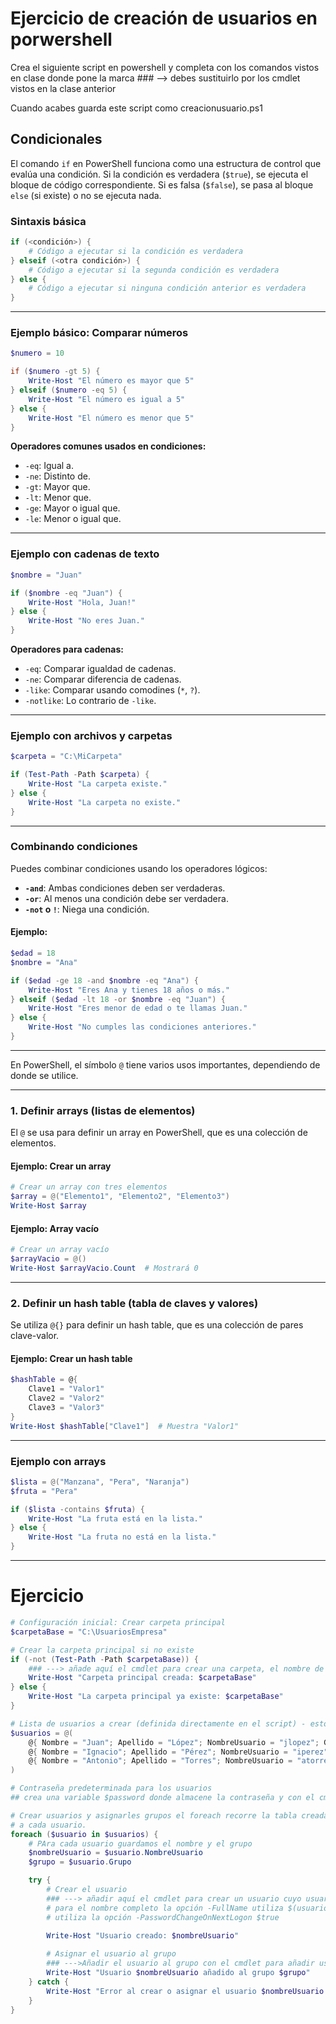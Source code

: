 # Ejercicio de creación de usuarios en porwershell

Crea el siguiente script en powershell y completa con los comandos vistos en clase donde pone la marca ### --> debes sustituirlo por los cmdlet vistos
en la clase anterior

Cuando acabes guarda este script como creacionusuario.ps1

## Condicionales

El comando `if` en PowerShell funciona como una estructura de control que evalúa una condición. Si la condición es verdadera (`$true`), se ejecuta el bloque de código correspondiente. Si es falsa (`$false`), se pasa al bloque `else` (si existe) o no se ejecuta nada.

### **Sintaxis básica**
```powershell
if (<condición>) {
    # Código a ejecutar si la condición es verdadera
} elseif (<otra condición>) {
    # Código a ejecutar si la segunda condición es verdadera
} else {
    # Código a ejecutar si ninguna condición anterior es verdadera
}
```

---

### **Ejemplo básico: Comparar números**
```powershell
$numero = 10

if ($numero -gt 5) {
    Write-Host "El número es mayor que 5"
} elseif ($numero -eq 5) {
    Write-Host "El número es igual a 5"
} else {
    Write-Host "El número es menor que 5"
}
```

**Operadores comunes usados en condiciones:**
- `-eq`: Igual a.
- `-ne`: Distinto de.
- `-gt`: Mayor que.
- `-lt`: Menor que.
- `-ge`: Mayor o igual que.
- `-le`: Menor o igual que.

---

### **Ejemplo con cadenas de texto**
```powershell
$nombre = "Juan"

if ($nombre -eq "Juan") {
    Write-Host "Hola, Juan!"
} else {
    Write-Host "No eres Juan."
}
```

**Operadores para cadenas:**
- `-eq`: Comparar igualdad de cadenas.
- `-ne`: Comparar diferencia de cadenas.
- `-like`: Comparar usando comodines (`*`, `?`).
- `-notlike`: Lo contrario de `-like`.

---

### **Ejemplo con archivos y carpetas**
```powershell
$carpeta = "C:\MiCarpeta"

if (Test-Path -Path $carpeta) {
    Write-Host "La carpeta existe."
} else {
    Write-Host "La carpeta no existe."
}
```

---

### **Combinando condiciones**
Puedes combinar condiciones usando los operadores lógicos:
- **`-and`**: Ambas condiciones deben ser verdaderas.
- **`-or`**: Al menos una condición debe ser verdadera.
- **`-not` o `!`**: Niega una condición.

#### Ejemplo:
```powershell
$edad = 18
$nombre = "Ana"

if ($edad -ge 18 -and $nombre -eq "Ana") {
    Write-Host "Eres Ana y tienes 18 años o más."
} elseif ($edad -lt 18 -or $nombre -eq "Juan") {
    Write-Host "Eres menor de edad o te llamas Juan."
} else {
    Write-Host "No cumples las condiciones anteriores."
}
```

---

En PowerShell, el símbolo `@` tiene varios usos importantes, dependiendo de donde se utilice.

---

### 1. **Definir arrays (listas de elementos)**
El `@` se usa para definir un array en PowerShell, que es una colección de elementos.

#### **Ejemplo: Crear un array**
```powershell
# Crear un array con tres elementos
$array = @("Elemento1", "Elemento2", "Elemento3")
Write-Host $array
```

#### **Ejemplo: Array vacío**
```powershell
# Crear un array vacío
$arrayVacio = @()
Write-Host $arrayVacio.Count  # Mostrará 0
```

---

### 2. **Definir un hash table (tabla de claves y valores)**
Se utiliza `@{}` para definir un hash table, que es una colección de pares clave-valor.

#### **Ejemplo: Crear un hash table**
```powershell
$hashTable = @{
    Clave1 = "Valor1"
    Clave2 = "Valor2"
    Clave3 = "Valor3"
}
Write-Host $hashTable["Clave1"]  # Muestra "Valor1"
```
---


### **Ejemplo con arrays**
```powershell
$lista = @("Manzana", "Pera", "Naranja")
$fruta = "Pera"

if ($lista -contains $fruta) {
    Write-Host "La fruta está en la lista."
} else {
    Write-Host "La fruta no está en la lista."
}
```
---

# Ejercicio

```powershell
# Configuración inicial: Crear carpeta principal
$carpetaBase = "C:\UsuariosEmpresa"

# Crear la carpeta principal si no existe
if (-not (Test-Path -Path $carpetaBase)) {
    ### ---> añade aquí el cmdlet para crear una carpeta, el nombre de la carpeta lo coge de la variable creada $carpetaBase
    Write-Host "Carpeta principal creada: $carpetaBase"
} else {
    Write-Host "La carpeta principal ya existe: $carpetaBase"
}

# Lista de usuarios a crear (definida directamente en el script) - esto es una variable en forma de tabla que guarda la información del usuario.
$usuarios = @(
    @{ Nombre = "Juan"; Apellido = "López"; NombreUsuario = "jlopez"; Grupo = "Administradores" },
    @{ Nombre = "Ignacio"; Apellido = "Pérez"; NombreUsuario = "iperez"; Grupo = "Remote Desktop Users" },
    @{ Nombre = "Antonio"; Apellido = "Torres"; NombreUsuario = "atorres"; Grupo = "Usuarios" }
)

# Contraseña predeterminada para los usuarios
## crea una variable $password donde almacene la contraseña y con el cmdlet ConvertTo-SecureString crea la contraseña en la misma línea

# Crear usuarios y asignarles grupos el foreach recorre la tabla creada en la variable $usuarios y va línea a linea obteniendo los valores que hemos añadido
# a cada usuario.
foreach ($usuario in $usuarios) {
    # PAra cada usuario guardamos el nombre y el grupo   
    $nombreUsuario = $usuario.NombreUsuario
    $grupo = $usuario.Grupo

    try {
        # Crear el usuario
        ### ---> añadir aquí el cmdlet para crear un usuario cuyo usuario está almacenado en $nombreUsuario la password en $password,
        # para el nombre completo la opción -FullName utiliza $(usuario.Nombre) $(usuario.Apellido)
        # utiliza la opción -PasswordChangeOnNextLogon $true
        
        Write-Host "Usuario creado: $nombreUsuario"

        # Asignar el usuario al grupo
        ### --->Añadir el usuario al grupo con el cmdlet para añadir usuarios a los grupos indicados el usuario está almacenado en $nombreusuario y el grupo está almacenado en $grupo
        Write-Host "Usuario $nombreUsuario añadido al grupo $grupo"
    } catch {
        Write-Host "Error al crear o asignar el usuario $nombreUsuario: $_"
    }
}
```


